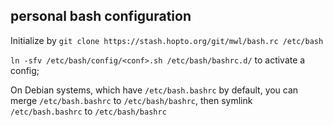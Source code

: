 ## personal bash configuration

Initialize by `git clone https://stash.hopto.org/git/mwl/bash.rc /etc/bash`

`ln -sfv /etc/bash/config/<conf>.sh /etc/bash/bashrc.d/` to activate a config;

On Debian systems, which have `/etc/bash.bashrc` by default, you can merge `/etc/bash.bashrc` to `/etc/bash/bashrc`, then symlink `/etc/bash.bashrc` to `/etc/bash/bashrc`
